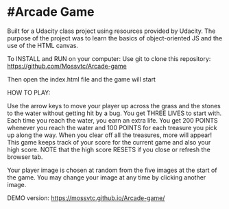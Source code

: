 #Arcade Game
===

Built for a Udacity class project using resources provided by Udacity. The purpose of the project was to learn the basics of object-oriented JS and the use of the HTML canvas.

To INSTALL and RUN on your computer: Use git to clone this repository: https://github.com/Mossvtc/Arcade-game

Then open the index.html file and the game will start

HOW TO PLAY:

Use the arrow keys to move your player up across the grass and the stones to the water without getting hit by a bug.
You get THREE LIVES to start with.
Each time you reach the water, you earn an extra life.
You get 200 POINTS whenever you reach the water and 100 POINTS for each treasure you pick up along the way.
When you clear off all the treasures, more will appear!
This game keeps track of your score for the current game and also your high score. NOTE that the high score RESETS if you close or refresh the browser tab.

Your player image is chosen at random from the five images at the start of the game. You may change your image at any time by clicking another image.

DEMO version:  https://mossvtc.github.io/Arcade-game/ 
